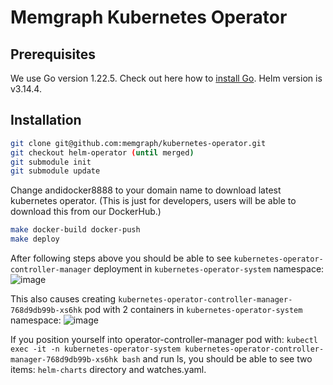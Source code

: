 # Memgraph Kubernetes Operator

## Prerequisites

We use Go version 1.22.5. Check out here how to [install Go](https://go.dev/doc/install). Helm version is v3.14.4.


## Installation

```bash
git clone git@github.com:memgraph/kubernetes-operator.git
git checkout helm-operator (until merged)
git submodule init
git submodule update
```

Change andidocker8888 to your domain name to download latest kubernetes operator.
(This is just for developers, users will be able to download this from our DockerHub.)
```bash
make docker-build docker-push
make deploy
```

After following steps above you should be able to see `kubernetes-operator-controller-manager` deployment in `kubernetes-operator-system` namespace:
![image](https://github.com/memgraph/kubernetes-operator/assets/53269502/a4fc70fe-ef5b-4541-afd8-3ad3ee43a070)

This also causes creating `kubernetes-operator-controller-manager-768d9db99b-xs6hk` pod with 2 containers in `kubernetes-operator-system` namespace:
![image](https://github.com/memgraph/kubernetes-operator/assets/53269502/7220c1bd-588c-4662-b696-d43b3085eac3)



If you position yourself into operator-controller-manager pod with:
`kubectl exec -it -n kubernetes-operator-system kubernetes-operator-controller-manager-768d9db99b-xs6hk bash` and run ls, you should be able to see two items: `helm-charts` directory and watches.yaml.




